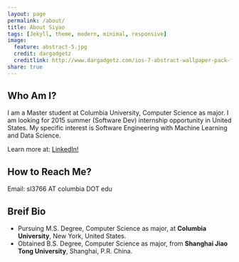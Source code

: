 ```yaml
---
layout: page
permalink: /about/
title: About Siyao
tags: [Jekyll, theme, modern, minimal, responsive]
image:
  feature: abstract-5.jpg
  credit: dargadgetz
  creditlink: http://www.dargadgetz.com/ios-7-abstract-wallpaper-pack-for-iphone-5-and-ipod-touch-retina/
share: true
---
```


## Who Am I?
I am a Master student at Columbia University, Computer Science as major.
I am looking for 2015 summer (Software Dev) internship opportunity in United States.
My specific interest is Software Engineering with Machine Learning and Data Science. 

Learn more at: <a href="http://lnkd.in/bYbxPKm" class="btn btn-info">LinkedIn!</a>

## How to Reach Me?
Email: sl3766 AT columbia DOT edu

## Breif Bio
* Pursuing M.S. Degree, Computer Science as major, at **Columbia University**, New York, United States.
* Obtained B.S. Degree, Computer Science as major, from **Shanghai Jiao Tong University**, Shanghai, P.R. China.

